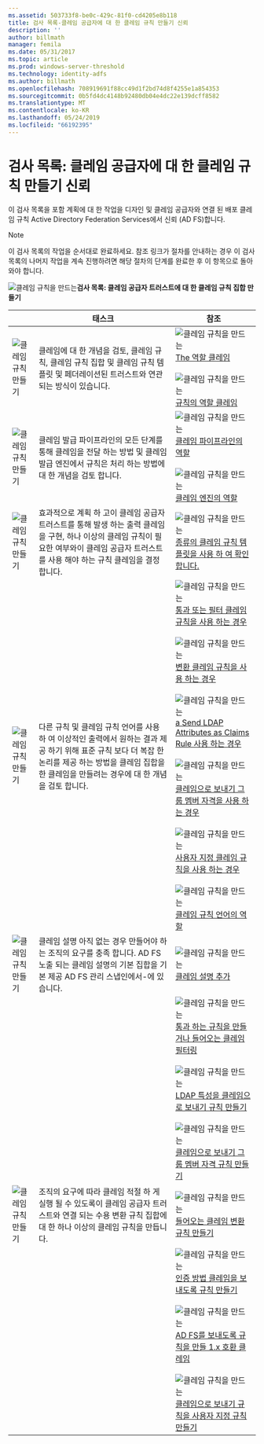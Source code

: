 ```yaml
---
ms.assetid: 503733f8-be0c-429c-81f0-cd4205e8b118
title: 검사 목록-클레임 공급자에 대 한 클레임 규칙 만들기 신뢰
description: ''
author: billmath
manager: femila
ms.date: 05/31/2017
ms.topic: article
ms.prod: windows-server-threshold
ms.technology: identity-adfs
ms.author: billmath
ms.openlocfilehash: 708919691f88cc49d1f2bd74d8f4255e1a854353
ms.sourcegitcommit: 0b5fd4dc4148b92480db04e4dc22e139dcff8582
ms.translationtype: MT
ms.contentlocale: ko-KR
ms.lasthandoff: 05/24/2019
ms.locfileid: "66192395"
---
```

# <a name="checklist-creating-claim-rules-for-a-claims-provider-trust"></a>검사 목록: 클레임 공급자에 대 한 클레임 규칙 만들기 신뢰


이 검사 목록을 포함 계획에 대 한 작업을 디자인 및 클레임 공급자와 연결 된 배포 클레임 규칙 Active Directory Federation Services에서 신뢰 \(AD FS\)합니다.  
  
> [!NOTE]  
> 이 검사 목록의 작업을 순서대로 완료하세요. 참조 링크가 절차를 안내하는 경우 이 검사 목록의 나머지 작업을 계속 진행하려면 해당 절차의 단계를 완료한 후 이 항목으로 돌아와야 합니다.  
  
![클레임 규칙을 만드는](media/2b05dce3-938f-4168-9b8f-1f4398cbdb9b.gif)**검사 목록: 클레임 공급자 트러스트에 대 한 클레임 규칙 집합 만들기**  
  
||태스크|참조|  
|-|--------|-------------|  
|![클레임 규칙 만들기](media/icon_checkboxo.gif)|클레임에 대 한 개념을 검토, 클레임 규칙, 클레임 규칙 집합 및 클레임 규칙 템플릿 및 페더레이션된 트러스트와 연관 되는 방식이 있습니다.|![클레임 규칙을 만드는](media/faa393df-4856-4431-9eda-4f4e5be72a90.gif)[The 역할 클레임](../../ad-fs/technical-reference/The-Role-of-Claims.md)<br /><br />![클레임 규칙을 만드는](media/faa393df-4856-4431-9eda-4f4e5be72a90.gif)[규칙의 역할 클레임](../../ad-fs/technical-reference/The-Role-of-Claim-Rules.md)|  
|![클레임 규칙 만들기](media/icon_checkboxo.gif)|클레임 발급 파이프라인의 모든 단계를 통해 클레임을 전달 하는 방법 및 클레임 발급 엔진에서 규칙은 처리 하는 방법에 대 한 개념을 검토 합니다.|![클레임 규칙을 만드는](media/faa393df-4856-4431-9eda-4f4e5be72a90.gif)[클레임 파이프라인의 역할](../../ad-fs/technical-reference/The-Role-of-the-Claims-Pipeline.md)<br /><br />![클레임 규칙을 만드는](media/faa393df-4856-4431-9eda-4f4e5be72a90.gif)[클레임 엔진의 역할](../../ad-fs/technical-reference/The-Role-of-the-Claims-Engine.md)|  
|![클레임 규칙 만들기](media/icon_checkboxo.gif)|효과적으로 계획 하 고이 클레임 공급자 트러스트를 통해 발생 하는 출력 클레임을 구현, 하나 이상의 클레임 규칙이 필요한 여부와이 클레임 공급자 트러스트를 사용 해야 하는 규칙 클레임을 결정 합니다.|![클레임 규칙을 만드는](media/faa393df-4856-4431-9eda-4f4e5be72a90.gif)[종류의 클레임 규칙 템플릿을 사용 하 여 확인 합니다.](../../ad-fs/technical-reference/Determine-the-Type-of-Claim-Rule-Template-to-Use.md)|  
|![클레임 규칙 만들기](media/icon_checkboxo.gif)|다른 규칙 및 클레임 규칙 언어를 사용 하 여 이상적인 출력에서 원하는 결과 제공 하기 위해 표준 규칙 보다 더 복잡 한 논리를 제공 하는 방법을 클레임 집합을 한 클레임을 만들려는 경우에 대 한 개념을 검토 합니다.|![클레임 규칙을 만드는](media/faa393df-4856-4431-9eda-4f4e5be72a90.gif)[통과 또는 필터 클레임 규칙을 사용 하는 경우](../../ad-fs/technical-reference/When-to-Use-a-Pass-Through-or-Filter-Claim-Rule.md)<br /><br />![클레임 규칙을 만드는](media/faa393df-4856-4431-9eda-4f4e5be72a90.gif)[변환 클레임 규칙을 사용 하는 경우](../../ad-fs/technical-reference/When-to-Use-a-Transform-Claim-Rule.md)<br /><br />![클레임 규칙을 만드는](media/faa393df-4856-4431-9eda-4f4e5be72a90.gif)[a Send LDAP Attributes as Claims Rule 사용 하는 경우](../../ad-fs/technical-reference/When-to-Use-a-Send-LDAP-Attributes-as-Claims-Rule.md)<br /><br />![클레임 규칙을 만드는](media/faa393df-4856-4431-9eda-4f4e5be72a90.gif)[클레임으로 보내기 그룹 멤버 자격을 사용 하는 경우](../../ad-fs/technical-reference/When-to-Use-a-Send-Group-Membership-as-a-Claim-Rule.md)<br /><br />![클레임 규칙을 만드는](media/faa393df-4856-4431-9eda-4f4e5be72a90.gif)[사용자 지정 클레임 규칙을 사용 하는 경우](../../ad-fs/technical-reference/When-to-Use-a-Custom-Claim-Rule.md)<br /><br />![클레임 규칙을 만드는](media/faa393df-4856-4431-9eda-4f4e5be72a90.gif)[클레임 규칙 언어의 역할](../../ad-fs/technical-reference/The-Role-of-the-Claim-Rule-Language.md)|  
|![클레임 규칙 만들기](media/icon_checkboxo.gif)|클레임 설명 아직 없는 경우 만들어야 하는 조직의 요구를 충족 합니다. AD FS 노출 되는 클레임 설명의 기본 집합을 기본 제공 AD FS 관리 스냅인에서\-에 있습니다.|![클레임 규칙을 만드는](media/15dd35b6-6cc6-421f-93f8-7109920e7144.gif)[클레임 설명 추가](../../ad-fs/operations/Add-a-Claim-Description.md)|  
|![클레임 규칙 만들기](media/icon_checkboxo.gif)|조직의 요구에 따라 클레임 적절 하 게 실행 될 수 있도록이 클레임 공급자 트러스트와 연결 되는 수용 변환 규칙 집합에 대 한 하나 이상의 클레임 규칙을 만듭니다.|![클레임 규칙을 만드는](media/15dd35b6-6cc6-421f-93f8-7109920e7144.gif)[통과 하는 규칙을 만들거나 들어오는 클레임 필터링](../../ad-fs/operations/Create-a-Rule-to-Pass-Through-or-Filter-an-Incoming-Claim.md)<br /><br />![클레임 규칙을 만드는](media/15dd35b6-6cc6-421f-93f8-7109920e7144.gif)[LDAP 특성을 클레임으로 보내기 규칙 만들기](../../ad-fs/operations/Create-a-Rule-to-Send-LDAP-Attributes-as-Claims.md)<br /><br />![클레임 규칙을 만드는](media/15dd35b6-6cc6-421f-93f8-7109920e7144.gif)[클레임으로 보내기 그룹 멤버 자격 규칙 만들기](../../ad-fs/operations/Create-a-Rule-to-Send-Group-Membership-as-a-Claim.md)<br /><br />![클레임 규칙을 만드는](media/15dd35b6-6cc6-421f-93f8-7109920e7144.gif)[들어오는 클레임 변환 규칙 만들기](../../ad-fs/operations/Create-a-Rule-to-Transform-an-Incoming-Claim.md)<br /><br />![클레임 규칙을 만드는](media/15dd35b6-6cc6-421f-93f8-7109920e7144.gif)[인증 방법 클레임을 보내도록 규칙 만들기](../../ad-fs/operations/Create-a-Rule-to-Send-an-Authentication-Method-Claim.md)<br /><br />![클레임 규칙을 만드는](media/15dd35b6-6cc6-421f-93f8-7109920e7144.gif)[AD FS를 보내도록 규칙을 만들 1.x 호환 클레임](../../ad-fs/operations/Create-a-Rule-to-Send-an-AD-FS-1x-Compatible-Claim.md)<br /><br />![클레임 규칙을 만드는](media/15dd35b6-6cc6-421f-93f8-7109920e7144.gif)[클레임으로 보내기 규칙을 사용자 지정 규칙 만들기](../../ad-fs/operations/Create-a-Rule-to-Send-Claims-Using-a-Custom-Rule.md)|  
  

